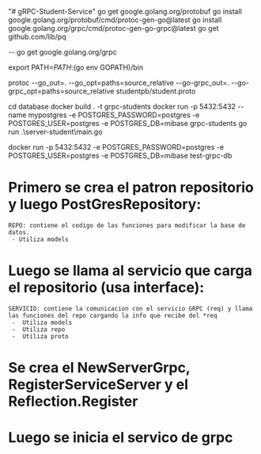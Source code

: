 "# gRPC-Student-Service"
go get google.golang.org/protobuf
go install google.golang.org/protobuf/cmd/protoc-gen-go@latest
go install google.golang.org/grpc/cmd/protoc-gen-go-grpc@latest
go get github.com/lib/pq

-- go get google.golang.org/grpc

export PATH=$PATH:$(go env GOPATH)/bin 

protoc --go_out=. --go_opt=paths=source_relative --go-grpc_out=. --go-grpc_opt=paths=source_relative studentpb/student.proto

cd database
docker build . -t grpc-students
docker run -p 5432:5432 --name mypostgres -e POSTGRES_PASSWORD=postgres -e POSTGRES_USER=postgres -e POSTGRES_DB=mibase grpc-students
go run .\server-student\main.go

docker run -p 5432:5432 -e POSTGRES_PASSWORD=postgres -e POSTGRES_USER=postgres -e POSTGRES_DB=mibase test-grpc-db

# Primero se crea el patron repositorio y luego PostGresRepository: 
    REPO: contiene el codigo de las funciones para modificar la base de datos.
     - Utiliza models
# Luego se llama al servicio que carga el repositorio (usa interface):
    SERVICIO: contiene la comunicacion con el servicio GRPC (req) y llama las funciones del repo cargando la info que recibe del *req
     -  Utiliza models
     -  Utiliza repo
     -  Utiliza proto

# Se crea el NewServerGrpc, RegisterServiceServer y el Reflection.Register
# Luego se inicia el servico de  grpc
